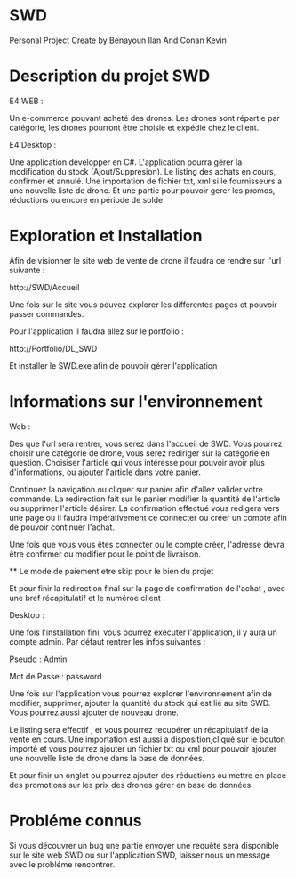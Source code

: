 # SWD
Personal Project
Create by Benayoun Ilan
And Conan Kevin

# Description du projet SWD

E4 WEB :

Un e-commerce pouvant acheté des drones.
Les drones sont répartie par catégorie,
les drones pourront être choisie et expédié chez le client.

E4 Desktop :

Une application développer en C#.
L'application pourra gérer la modification du stock (Ajout/Suppresion).
Le listing des achats en cours, confirmer et annulé.
Une importation de fichier txt, xml si le fournisseurs a une nouvelle liste de drone.
Et une partie pour pouvoir gerer les promos, réductions ou encore en période de solde.

# Exploration et Installation

Afin de visionner le site web de vente de drone il faudra ce rendre sur l'url suivante :

http://SWD/Accueil

Une fois sur le site vous pouvez explorer les différentes pages et pouvoir passer commandes.

Pour l'application il faudra allez sur le portfolio :

http://Portfolio/DL_SWD

Et installer le SWD.exe afin de pouvoir gérer l'application

# Informations sur l'environnement

Web :

Des que l'url sera rentrer, vous serez dans l'accueil de SWD.
Vous pourrez choisir une catégorie de drone, vous serez rediriger sur la catégorie
en question.
Choisiser l'article qui vous intéresse pour pouvoir avoir plus d'informations,
ou ajouter l'article dans votre panier.

Continuez la navigation ou cliquer sur panier afin d'allez valider votre commande.
La redirection fait sur le panier modifier la quantité de l'article ou supprimer l'article désirer.
La confirmation effectué vous redigera vers une page ou il faudra impérativement ce connecter
ou créer un compte afin de pouvoir continuer l'achat.

Une fois que vous vous êtes connecter ou le compte créer, l'adresse devra être confirmer ou modifier pour le point de livraison.

** Le mode de paiement etre skip pour le bien du projet

Et pour finir la redirection final sur la page de confirmation de l'achat , avec une bref récapitulatif et le numéroe client .

Desktop :

Une fois l'installation fini, vous pourrez executer l'application, il y aura un compte admin.
Par défaut rentrer les infos suivantes :

Pseudo : Admin

Mot de Passe : password

Une fois sur l'application vous pourrez explorer l'environnement afin de modifier,
supprimer, ajouter la quantité du stock qui est lié au site SWD.
Vous pourrez aussi ajouter de nouveau drone.

Le listing sera effectif , et vous pourrez recupérer un récapitulatif de la vente en cours.
Une importation est aussi a disposition,cliqué sur le bouton importé et vous pourrez ajouter
un fichier txt ou xml pour pouvoir ajouter une nouvelle liste de drone dans la base de données.

Et pour finir un onglet ou pourrez ajouter des réductions ou mettre en place des promotions sur 
les prix des drones gérer en base de données.

# Probléme connus

Si vous découvrer un bug une partie envoyer une requête sera disponible sur le site web SWD ou sur l'application SWD,
laisser nous un message avec le probléme rencontrer.
